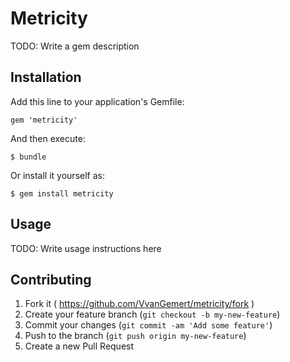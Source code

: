 # Metricity

TODO: Write a gem description

## Installation

Add this line to your application's Gemfile:

    gem 'metricity'

And then execute:

    $ bundle

Or install it yourself as:

    $ gem install metricity

## Usage

TODO: Write usage instructions here

## Contributing

1. Fork it ( https://github.com/VvanGemert/metricity/fork )
2. Create your feature branch (`git checkout -b my-new-feature`)
3. Commit your changes (`git commit -am 'Add some feature'`)
4. Push to the branch (`git push origin my-new-feature`)
5. Create a new Pull Request
